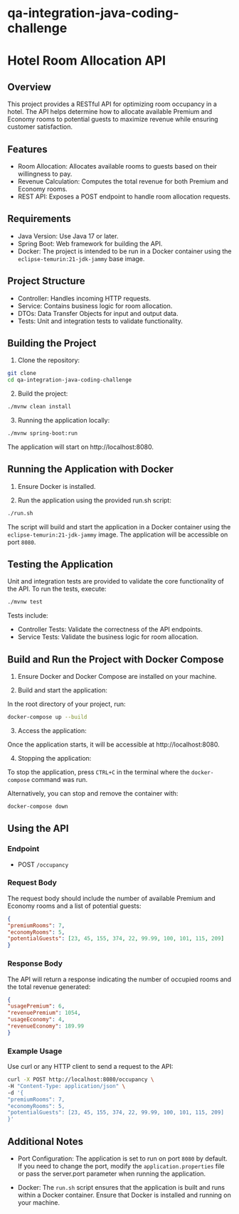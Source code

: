 # qa-integration-java-coding-challenge

# Hotel Room Allocation API
## Overview
This project provides a RESTful API for optimizing room occupancy in a hotel. The API helps determine how to allocate available Premium and Economy rooms to potential guests to maximize revenue while ensuring customer satisfaction.

## Features
* Room Allocation: Allocates available rooms to guests based on their willingness to pay.
* Revenue Calculation: Computes the total revenue for both Premium and Economy rooms.
* REST API: Exposes a POST endpoint to handle room allocation requests.

## Requirements
* Java Version: Use Java 17 or later.
* Spring Boot: Web framework for building the API.
* Docker: The project is intended to be run in a Docker container using the `eclipse-temurin:21-jdk-jammy` base image.

## Project Structure
* Controller: Handles incoming HTTP requests.
* Service: Contains business logic for room allocation.
* DTOs: Data Transfer Objects for input and output data.
* Tests: Unit and integration tests to validate functionality.

## Building the Project

1. Clone the repository:

```bash
git clone 
cd qa-integration-java-coding-challenge
```

2. Build the project:

```bash
./mvnw clean install
```

3. Running the application locally:

```bash
./mvnw spring-boot:run
```
The application will start on http://localhost:8080.

## Running the Application with Docker
1. Ensure Docker is installed.

2. Run the application using the provided run.sh script:

```bash
./run.sh
```

The script will build and start the application in a Docker container using the `eclipse-temurin:21-jdk-jammy` image. The application will be accessible on port `8080`.

## Testing the Application
Unit and integration tests are provided to validate the core functionality of the API. To run the tests, execute:

```bash
./mvnw test
```

Tests include:

* Controller Tests: Validate the correctness of the API endpoints.
* Service Tests: Validate the business logic for room allocation.

## Build and Run the Project with Docker Compose
1. Ensure Docker and Docker Compose are installed on your machine.

2. Build and start the application:

In the root directory of your project, run:
```bash
docker-compose up --build
```

3. Access the application:

Once the application starts, it will be accessible at http://localhost:8080.

4. Stopping the application:

To stop the application, press `CTRL+C` in the terminal where the `docker-compose` command was run.

Alternatively, you can stop and remove the container with:
```bash
docker-compose down
```

## Using the API

### Endpoint
* POST ```/occupancy```

### Request Body
The request body should include the number of available Premium and Economy rooms and a list of potential guests:

```json
{
"premiumRooms": 7,
"economyRooms": 5,
"potentialGuests": [23, 45, 155, 374, 22, 99.99, 100, 101, 115, 209]
}
```

### Response Body
The API will return a response indicating the number of occupied rooms and the total revenue generated:

```json
{
"usagePremium": 6,
"revenuePremium": 1054,
"usageEconomy": 4,
"revenueEconomy": 189.99
}
```

### Example Usage
Use curl or any HTTP client to send a request to the API:

```bash
curl -X POST http://localhost:8080/occupancy \
-H "Content-Type: application/json" \
-d '{
"premiumRooms": 7,
"economyRooms": 5,
"potentialGuests": [23, 45, 155, 374, 22, 99.99, 100, 101, 115, 209]
}'
```

## Additional Notes

* Port Configuration:
  The application is set to run on port `8080` by default. If you need to change the port, modify the `application.properties` file or pass the server.port parameter when running the application.

* Docker: 
  The `run.sh` script ensures that the application is built and runs within a Docker container. Ensure that Docker is installed and running on your machine.